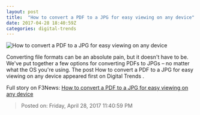 ```yaml
---
layout: post
title:  "How to convert a PDF to a JPG for easy viewing on any device"
date: 2017-04-28 18:40:59Z
categories: digital-trends
---
```


![How to convert a PDF to a JPG for easy viewing on any device](http://icdn3.digitaltrends.com/image/pdf-converstion-header-1200x630-c.png?ver=2)

Converting file formats can be an absolute pain, but it doesn't have to be. We've put together a few options for converting PDFs to JPGs – no matter what the OS you're using. The post How to convert a PDF to a JPG for easy viewing on any device appeared first on Digital Trends .


Full story on F3News: [How to convert a PDF to a JPG for easy viewing on any device](http://www.f3nws.com/n/PTSFPE)

> Posted on: Friday, April 28, 2017 11:40:59 PM
